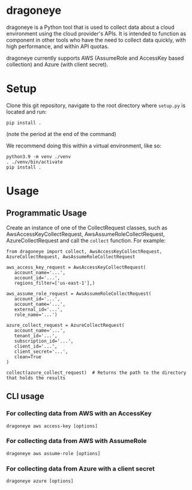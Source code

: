 # dragoneye
dragoneye is a Python tool that is used to collect data about a cloud environment using the cloud provider's APIs. It is intended to function as component in other tools who have the need to collect data quickly, with high performance, and within API quotas.

dragoneye currently supports AWS (AssumeRole and AccessKey based collection) and Azure (with client secret).

# Setup
Clone this git repository, navigate to the root directory where `setup.py` is located and run:
```
pip install .
```
(note the period at the end of the command)

We recommend doing this within a virtual environment, like so:
```
python3.9 -m venv ./venv
. ./venv/bin/activate
pip install .
```

# Usage

## Programmatic Usage
Create an instance of one of the CollectRequest classes, such as AwsAccessKeyCollectRequest, AwsAssumeRoleCollectRequest, AzureCollectRequest and call the `collect` function. For example:
```
from dragoneye import collect, AwsAccessKeyCollectRequest, AzureCollectRequest, AwsAssumeRoleCollectRequest

aws_access_key_request = AwsAccessKeyCollectRequest(
   account_name='...',
   account_id='...',
   regions_filter=['us-east-1'],)

aws_assume_role_request = AwsAssumeRoleCollectRequest(
   account_id='...',
   account_name='...',
   external_id='...',
   role_name='...')

azure_collect_request = AzureCollectRequest(
   account_name='...',
   tenant_id='...',
   subscription_id='...',
   client_id='...',
   client_secret='...',
   clean=True
)

collect(azure_collect_request)  # Returns the path to the directory that holds the results
```

## CLI usage

### For collecting data from AWS with an AccessKey
```
dragoneye aws access-key [options]
```

### For collecting data from AWS with AssumeRole
```
dragoneye aws assume-role [options]
```

### For collecting data from Azure with a client secret
```
dragoneye azure [options]
```
